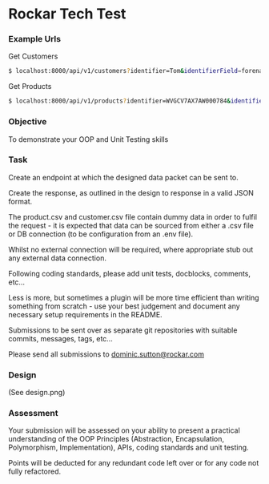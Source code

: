 # Rockar Tech Test

### Example Urls
Get Customers
```bash
$ localhost:8000/api/v1/customers?identifier=Tom&identifierField=forename&fields[]=forename&fields[]=email&fields[]=surname
```

Get Products
```bash
$ localhost:8000/api/v1/products?identifier=WVGCV7AX7AW000784&identifierField=vin&fields[]=vin&fields[]=colour&fields[]=make
```




### Objective
To demonstrate your OOP and Unit Testing skills

### Task
Create an endpoint at which the designed data packet can be sent to.  

Create the response, as outlined in the design to response in a valid JSON format.  

The product.csv and customer.csv file contain dummy data in order to fulfil the request - it is expected that data can be sourced from either a .csv file or DB connection (to be configuration from an .env file).  

Whilst no external connection will be required, where appropriate stub out any external data connection.  

Following coding standards, please add unit tests, docblocks, comments, etc… 

Less is more, but sometimes a plugin will be more time efficient than writing something from scratch - use your best judgement and document any necessary setup requirements in the README.  

Submissions to be sent over as separate git repositories with suitable commits, messages, tags, etc… 

Please send all submissions to dominic.sutton@rockar.com  

### Design
(See design.png) 


### Assessment
Your submission will be assessed on your ability to present a practical understanding of the OOP Principles (Abstraction, Encapsulation, Polymorphism, Implementation), APIs, coding standards and unit testing.  

Points will be deducted for any redundant code left over or for any code not fully refactored.
